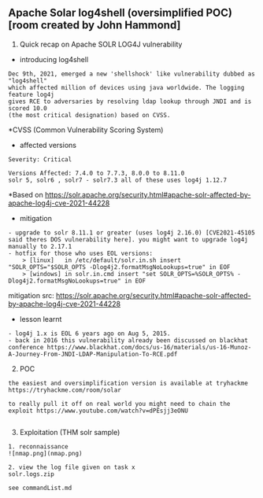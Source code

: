 Apache Solar log4shell (oversimplified POC) [room created by John Hammond]
-------------------------------------------------
1. Quick recap on Apache SOLR LOG4J vulnerability

- introducing log4shell
```
Dec 9th, 2021, emerged a new 'shellshock' like vulnerability dubbed as "log4shell" 
which affected million of devices using java worldwide. The logging feature log4j 
gives RCE to adversaries by resolving ldap lookup through JNDI and is scored 10.0 
(the most critical designation) based on CVSS.
```
\*CVSS (Common Vulnerability Scoring System)

- affected versions
```
Severity: Critical

Versions Affected: 7.4.0 to 7.7.3, 8.0.0 to 8.11.0
solr 5, solr6 , solr7 - solr7.3 all of these uses log4j 1.12.7 
```
\*Based on https://solr.apache.org/security.html#apache-solr-affected-by-apache-log4j-cve-2021-44228

- mitigation
```
- upgrade to solr 8.11.1 or greater (uses log4j 2.16.0) [CVE2021-45105 said theres DOS vulnerability here]. you might want to upgrade log4j manually to 2.17.1
- hotfix for those who uses EOL versions:
	> [linux] 	in /etc/default/solr.in.sh insert "SOLR_OPTS="$SOLR_OPTS -Dlog4j2.formatMsgNoLookups=true" in EOF
	> [windows]	in solr.in.cmd insert "set SOLR_OPTS=%SOLR_OPTS% -Dlog4j2.formatMsgNoLookups=true" in EOF
```
mitigation src: https://solr.apache.org/security.html#apache-solr-affected-by-apache-log4j-cve-2021-44228


- lesson learnt
```
- log4j 1.x is EOL 6 years ago on Aug 5, 2015.
- back in 2016 this vulnerability already been discussed on blackhat conference https://www.blackhat.com/docs/us-16/materials/us-16-Munoz-A-Journey-From-JNDI-LDAP-Manipulation-To-RCE.pdf
```

2. POC
```
the easiest and oversimplification version is available at tryhackme https://tryhackme.com/room/solar

to really pull it off on real world you might need to chain the exploit https://www.youtube.com/watch?v=dPEsjj3eONU


```

3. Exploitation (THM solr sample)
```
1. reconnaissance
![nmap.png](nmap.png)

2. view the log file given on task x
solr.logs.zip

see commandList.md 	
```
